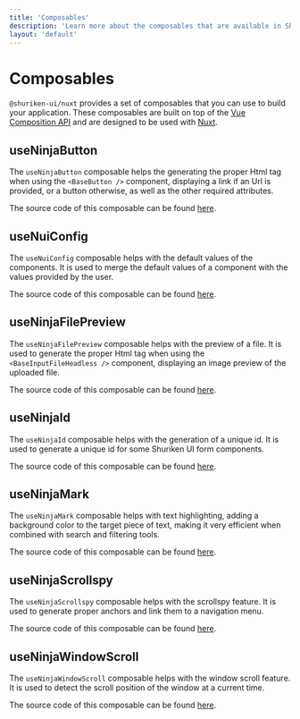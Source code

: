 ```yaml
---
title: 'Composables'
description: 'Learn more about the composables that are available in Shuriken UI.'
layout: 'default'
---
```


# Composables

`@shuriken-ui/nuxt` provides a set of composables that you can use to build your application. These composables are built on top of the [Vue Composition API](https://v3.vuejs.org/guide/composition-api-introduction.html) and are designed to be used with [Nuxt](https://nuxtjs.org/).

## useNinjaButton 

The `useNinjaButton` composable helps the generating the proper Html tag when using the `<BaseButton />` component, displaying a link if an Url is provided, or a button otherwise, as well as the other required attributes.

The source code of this composable can be found [here](https://github.com/shuriken-ui/nuxt/blob/main/composables/buttons.ts).

## useNuiConfig

The `useNuiConfig` composable helps with the default values of the components. It is used to merge the default values of a component with the values provided by the user.

The source code of this composable can be found [here](https://github.com/shuriken-ui/nuxt/blob/main/composables/default-property.ts).

## useNinjaFilePreview

The `useNinjaFilePreview` composable helps with the preview of a file. It is used to generate the proper Html tag when using the `<BaseInputFileHeadless />` component, displaying an image preview of the uploaded file.

The source code of this composable can be found [here](https://github.com/shuriken-ui/nuxt/blob/main/composables/file-preview.ts).

## useNinjaId

The `useNinjaId` composable helps with the generation of a unique id. It is used to generate a unique id for some Shuriken UI form components.

The source code of this composable can be found [here](https://github.com/shuriken-ui/nuxt/blob/main/composables/input-id.ts).

## useNinjaMark

The `useNinjaMark` composable helps with text highlighting, adding a background color to the target piece of text, making it very efficient when combined with search and filtering tools.

The source code of this composable can be found [here](https://github.com/shuriken-ui/nuxt/blob/main/composables/mark.ts).

## useNinjaScrollspy 

The `useNinjaScrollspy` composable helps with the scrollspy feature. It is used to generate proper anchors and link them to a navigation menu.

The source code of this composable can be found [here](https://github.com/shuriken-ui/nuxt/blob/main/composables/scrollspy.ts).

## useNinjaWindowScroll

The `useNinjaWindowScroll` composable helps with the window scroll feature. It is used to detect the scroll position of the window at a current time.

The source code of this composable can be found [here](https://github.com/shuriken-ui/nuxt/blob/main/composables/window-scroll.ts).